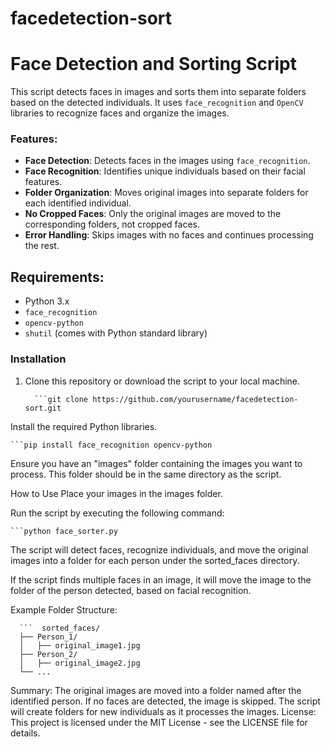 # facedetection-sort
# Face Detection and Sorting Script

This script detects faces in images and sorts them into separate folders based on the detected individuals. It uses `face_recognition` and `OpenCV` libraries to recognize faces and organize the images.

### Features:
- **Face Detection**: Detects faces in the images using `face_recognition`.
- **Face Recognition**: Identifies unique individuals based on their facial features.
- **Folder Organization**: Moves original images into separate folders for each identified individual.
- **No Cropped Faces**: Only the original images are moved to the corresponding folders, not cropped faces.
- **Error Handling**: Skips images with no faces and continues processing the rest.

## Requirements:
- Python 3.x
- `face_recognition`
- `opencv-python`
- `shutil` (comes with Python standard library)

### Installation

1. Clone this repository or download the script to your local machine.

         ```git clone https://github.com/yourusername/facedetection-sort.git

Install the required Python libraries.

    ```pip install face_recognition opencv-python

Ensure you have an "images" folder containing the images you want to process. This folder should be in the same directory as the script.
 
How to Use
Place your images in the images folder.

Run the script by executing the following command:

    ```python face_sorter.py
The script will detect faces, recognize individuals, and move the original images into a folder for each person under the sorted_faces directory.

If the script finds multiple faces in an image, it will move the image to the folder of the person detected, based on facial recognition.

Example Folder Structure:

      ```  sorted_faces/
      ├── Person_1/
      │   ├── original_image1.jpg
      ├── Person_2/
      │   ├── original_image2.jpg
      └── ...
Summary:
The original images are moved into a folder named after the identified person.
If no faces are detected, the image is skipped.
The script will create folders for new individuals as it processes the images.
License:
This project is licensed under the MIT License - see the LICENSE file for details.
